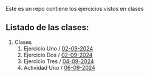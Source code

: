 Este es un repo contiene los ejercicios vistos en clases


## Listado de las clases:



1. Clases
   1. Ejercicio Uno / [02-09-2024](./Clases/02-09-2024/ejercicio-01-SaludoAPP)
   2. Ejercicio Dos / [02-09-2024](./Clases/02-09-2024/Ejercicio-02-SumarDosNum)
   3. Ejercicio Tres / [04-09-2024](./Clases/04-09-2024/Ejercicio-03-Calculadora)
   4. Actividad Uno / [06-09-2024](./Clases/06-09-2024)
 

